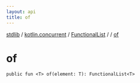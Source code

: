 ```yaml
---
layout: api
title: of
---
```

[stdlib](../../../index.html) / [kotlin.concurrent](../../index.html) / [FunctionalList](../index.html) / [<class-object-for-FunctionalList>](index.html) / [of](of.html)

# of

```
public fun <T> of(element: T): FunctionalList<T>
```
